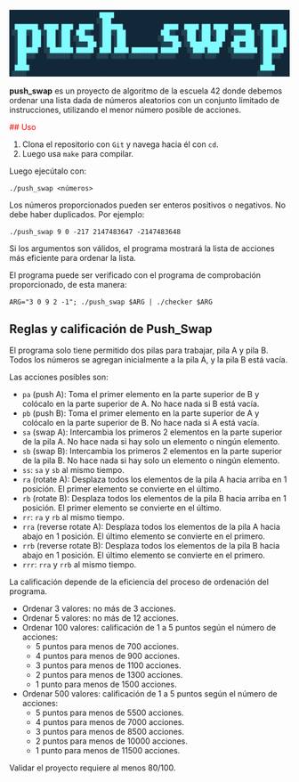 ![Image text](https://github.com/blackcat80/push_swap_v2/blob/main/push_swap.png)

**push_swap** es un proyecto de algoritmo de la escuela 42 donde debemos ordenar una lista dada de números aleatorios con un conjunto limitado de instrucciones, utilizando el menor número posible de acciones.

<span style="color:red">## Uso</span>
1. Clona el repositorio con `Git` y navega hacia él con `cd`.
2. Luego usa `make` para compilar.

Luego ejecútalo con:
```
./push_swap <números>
```

Los números proporcionados pueden ser enteros positivos o negativos. No debe haber duplicados. Por ejemplo:
```
./push_swap 9 0 -217 2147483647 -2147483648
```

Si los argumentos son válidos, el programa mostrará la lista de acciones más eficiente para ordenar la lista.

El programa puede ser verificado con el programa de comprobación proporcionado, de esta manera:
```
ARG="3 0 9 2 -1"; ./push_swap $ARG | ./checker $ARG
```


## Reglas y calificación de Push_Swap
El programa solo tiene permitido dos pilas para trabajar, pila A y pila B. Todos los números se agregan inicialmente a la pila A, y la pila B está vacía.

Las acciones posibles son:

- `pa` (push A): Toma el primer elemento en la parte superior de B y colócalo en la parte superior de A. No hace nada si B está vacía.
- `pb` (push B): Toma el primer elemento en la parte superior de A y colócalo en la parte superior de B. No hace nada si A está vacía.
- `sa` (swap A): Intercambia los primeros 2 elementos en la parte superior de la pila A. No hace nada si hay solo un elemento o ningún elemento.
- `sb` (swap B): Intercambia los primeros 2 elementos en la parte superior de la pila B. No hace nada si hay solo un elemento o ningún elemento.
- `ss`: `sa` y `sb` al mismo tiempo.
- `ra` (rotate A): Desplaza todos los elementos de la pila A hacia arriba en 1 posición. El primer elemento se convierte en el último.
- `rb` (rotate B): Desplaza todos los elementos de la pila B hacia arriba en 1 posición. El primer elemento se convierte en el último.
- `rr`: `ra` y `rb` al mismo tiempo.
- `rra` (reverse rotate A): Desplaza todos los elementos de la pila A hacia abajo en 1 posición. El último elemento se convierte en el primero.
- `rrb` (reverse rotate B): Desplaza todos los elementos de la pila B hacia abajo en 1 posición. El último elemento se convierte en el primero.
- `rrr`: `rra` y `rrb` al mismo tiempo.

La calificación depende de la eficiencia del proceso de ordenación del programa.

- Ordenar 3 valores: no más de 3 acciones.
- Ordenar 5 valores: no más de 12 acciones.
- Ordenar 100 valores: calificación de 1 a 5 puntos según el número de acciones:
  - 5 puntos para menos de 700 acciones.
  - 4 puntos para menos de 900 acciones.
  - 3 puntos para menos de 1100 acciones.
  - 2 puntos para menos de 1300 acciones.
  - 1 punto para menos de 1500 acciones.
- Ordenar 500 valores: calificación de 1 a 5 puntos según el número de acciones:
  - 5 puntos para menos de 5500 acciones.
  - 4 puntos para menos de 7000 acciones.
  - 3 puntos para menos de 8500 acciones.
  - 2 puntos para menos de 10000 acciones.
  - 1 punto para menos de 11500 acciones.

Validar el proyecto requiere al menos 80/100.




